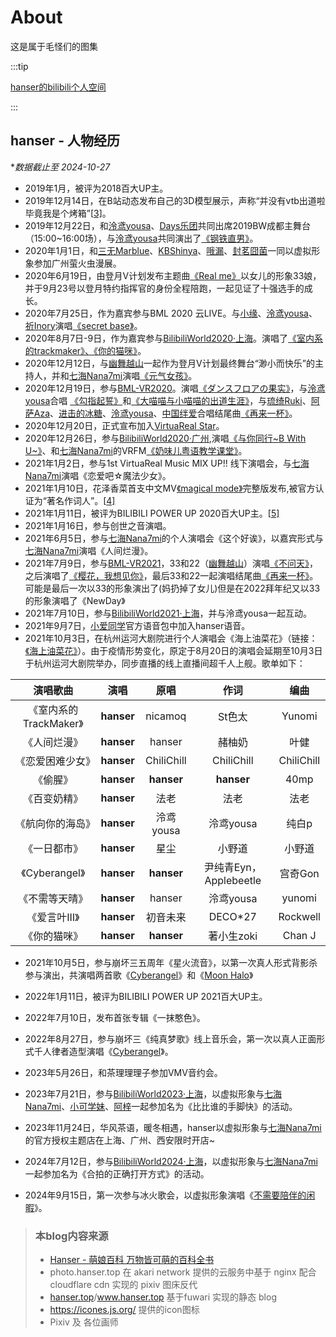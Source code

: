 # About
这是属于毛怪们的图集

:::tip

[hanser的bilibili个人空间](https://space.bilibili.com/11073)

:::

## hanser - 人物经历

**数据截止至 2024-10-27*

- 2019年1月，被评为2018百大UP主。
- 2019年12月14日，在B站动态发布自己的3D模型展示，声称“并没有vtb出道啦 毕竟我是个烤箱”[[3\]](https://zh.moegirl.org.cn/zh-hans/Hanser#cite_note-3)。
- 2019年12月22日，和[泠鸢yousa](https://zh.moegirl.org.cn/泠鸢yousa)、[Days乐团](https://zh.moegirl.org.cn/index.php?title=Days乐团&action=edit&redlink=1)共同出席2019BW成都主舞台（15:00~16:00场），与[泠鸢yousa](https://zh.moegirl.org.cn/泠鸢yousa)共同演出了[《钢铁直男》](https://www.bilibili.com/video/av80533851)。
- 2020年1月1日，和[三无Marblue](https://zh.moegirl.org.cn/三无Marblue)、[KBShinya](https://zh.moegirl.org.cn/KBShinya)、[哦漏](https://zh.moegirl.org.cn/哦漏)、[封茗囧菌](https://zh.moegirl.org.cn/封茗囧菌)一同以虚拟形象参加广州萤火虫漫展。
- 2020年6月19日，由登月V计划发布主题曲[《Real me》](https://www.bilibili.com/video/BV1dC4y1a7ZG)以女儿的形象33娘，并于9月23号以登月特约指挥官的身份全程陪跑，一起见证了十强选手的成长。
- 2020年7月25日，作为嘉宾参与BML 2020 云LIVE。与[小缘](https://zh.moegirl.org.cn/小缘)、[泠鸢yousa](https://zh.moegirl.org.cn/泠鸢yousa)、[祈Inory](https://zh.moegirl.org.cn/祈Inory)演唱[《secret base》](https://www.bilibili.com/video/BV1LK4y1x76B)。
- 2020年8月7日-9日，作为嘉宾参与[BilibiliWorld2020·上海](https://zh.moegirl.org.cn/Bilibili_World)。演唱了[《室内系的trackmaker》、《你的猫咪》](https://www.bilibili.com/video/av796699724?p=2)。
- 2020年12月12日，与[幽舞越山](https://zh.moegirl.org.cn/幽舞越山)一起作为登月V计划最终舞台“渺小而快乐”的主持人，并和[七海Nana7mi](https://zh.moegirl.org.cn/七海Nana7mi)演唱[《元气女孩》](https://www.bilibili.com/video/BV15a4y1H7VC?p=4)。
- 2020年12月19日，参与[BML-VR2020](https://zh.moegirl.org.cn/Bilibili_Macro_Link-VISUAL_RELEASE_2020)。演唱[《ダンスフロアの果实》](https://www.bilibili.com/video/BV1Ua4y1H7AN)，与[泠鸢yousa](https://zh.moegirl.org.cn/泠鸢yousa)合唱 [《勾指起誓》](https://www.bilibili.com/video/BV15y4y1i7ZR)和[《大喵喵与小喵喵的出道生涯》](https://www.bilibili.com/video/BV1mK4y1L7fZ)，与[琉绮Ruki](https://zh.moegirl.org.cn/琉绮Ruki)、[阿萨Aza](https://zh.moegirl.org.cn/阿萨Aza)、[进击的冰糖](https://zh.moegirl.org.cn/进击的冰糖)、[泠鸢yousa](https://zh.moegirl.org.cn/泠鸢yousa)、[中国绊爱](https://zh.moegirl.org.cn/中国绊爱)合唱结尾曲[《再来一杯》](https://www.bilibili.com/video/BV1et4y1k7y6)。
- 2020年12月20日，正式宣布加入[VirtuaReal Star](https://zh.moegirl.org.cn/VirtuaReal)。
- 2020年12月26日，参与[BilibiliWorld2020·广州](https://zh.moegirl.org.cn/Bilibili_World),演唱[《与你同行~B With U~》](https://www.bilibili.com/video/BV1Va4y1p73h)、和[七海Nana7mi](https://zh.moegirl.org.cn/七海Nana7mi)的VRFM[《奶味儿粤语教学课堂》](https://www.bilibili.com/video/av755755865?p=2)。
- 2021年1月2日，参与1st VirtuaReal Music MIX UP!! 线下演唱会，与[七海Nana7mi](https://zh.moegirl.org.cn/七海Nana7mi)演唱《恋爱吧☆魔法少女》。
- 2021年1月10日，花泽香菜首支中文MV[《magical mode》](https://www.bilibili.com/video/av373609564)完整版发布,被官方认证为“著名作词人”。[[4\]](https://zh.moegirl.org.cn/zh-hans/Hanser#cite_note-4)
- 2021年1月11日，被评为BILIBILI POWER UP 2020百大UP主。[[5\]](https://zh.moegirl.org.cn/zh-hans/Hanser#cite_note-5)
- 2021年1月16日，参与创世之音演唱。
- 2021年6月5日，参与[七海Nana7mi](https://zh.moegirl.org.cn/七海Nana7mi)的个人演唱会《这个好诶》，以嘉宾形式与[七海Nana7mi](https://zh.moegirl.org.cn/七海Nana7mi)演唱《人间烂漫》。
- 2021年7月9日，参与[BML-VR2021](https://zh.moegirl.org.cn/Bilibili_Macro_Link_2021)，33和22（[幽舞越山](https://zh.moegirl.org.cn/幽舞越山)）演唱[《不问天》](https://www.bilibili.com/video/av846524424)，之后演唱了[《樱花，我想见你》](https://www.bilibili.com/video/av674076790)，最后33和22一起演唱结尾曲[《再来一杯》](https://www.bilibili.com/video/BV1uL411W7JA)。可能是最后一次以33的形象演出了(妈扔掉了女儿)但是在2022拜年纪又以33的形象演唱了《NewDay》
- 2021年7月10日，参与[BilibiliWorld2021·上海](https://zh.moegirl.org.cn/Bilibili_World)，并与泠鸢yousa一起互动。
- 2021年9月7日，[小爱同学](https://zh.moegirl.org.cn/小爱同学)官方语音包中加入hanser语音。
- 2021年10月3日，在杭州运河大剧院进行个人演唱会《海上油菜花》（链接：[《海上油菜花》](https://www.bilibili.com/video/BV1Bq4y1r7bn)）。由于疫情形势变化，原定于8月20日的演唱会延期至10月3日于杭州运河大剧院举办，同步直播的线上直播间超千人上舰。歌单如下：

|        演唱歌曲        |    演唱    |    原唱    |          作词          |    编曲    |
| :--------------------: | :--------: | :--------: | :--------------------: | :--------: |
| 《室内系的TrackMaker》 | **hanser** |  nicamoq   |         St色太         |   Yunomi   |
|      《人间烂漫》      | **hanser** |   hanser   |         赭柚奶         |    叶健    |
|    《恋爱困难少女》    | **hanser** | ChiliChill |       ChiliChill       | ChiliChill |
|        《偷腥》        | **hanser** | **hanser** |       **hanser**       |    40mp    |
|      《百变奶精》      | **hanser** |    法老    |          法老          |    法老    |
|    《航向你的海岛》    | **hanser** | 泠鸢yousa  |       泠鸢yousa        |   纯白p    |
|      《一日都市》      | **hanser** |    星尘    |         小野道         |   小野道   |
|     《Cyberangel》     | **hanser** | **hanser** | 尹纯青Eyn，Applebeetle |  宫奇Gon   |
|     《不需等天晴》     | **hanser** |   hanser   |       泠鸢yousa        |   yunomi   |
|     《爱言叶III》      | **hanser** |  初音未来  |        DECO*27         |  Rockwell  |
|      《你的猫咪》      | **hanser** | **hanser** |       著小生zoki       |   Chan J   |

- 2021年10月5日，参与崩坏三五周年《星火流音》，以第一次真人形式背影杀参与演出，共演唱两首歌《[Cyberangel](https://zh.moegirl.org.cn/Cyberangel)》和《[Moon Halo](https://zh.moegirl.org.cn/Moon_Halo)》

- 2022年1月11日，被评为BILIBILI POWER UP 2021百大UP主。

- 2022年7月10日，发布首张专辑《一抹憨色》。

- 2022年8月27日，参与崩坏三《纯真梦歌》线上音乐会，第一次以真人正面形式千人律者造型演唱《[Cyberangel](https://zh.moegirl.org.cn/Cyberangel)》。

- 2023年5月26日，和茶理理理子参加VMV音约会。

- 2023年7月21日，参与[BilibiliWorld2023·上海](https://zh.moegirl.org.cn/Bilibili_World)，以虚拟形象与[七海Nana7mi](https://zh.moegirl.org.cn/七海Nana7mi)、[小可学妹](https://zh.moegirl.org.cn/小可(虚拟UP主))、[阿梓](https://zh.moegirl.org.cn/阿梓)一起参加名为《比比谁的手脚快》的活动。

- 2023年11月24日，华风茶语，暖冬相遇，hanser以虚拟形象与[七海Nana7mi](https://zh.moegirl.org.cn/七海Nana7mi)的官方授权主题店在上海、广州、西安限时开店~

- 2024年7月12日，参与[BilibiliWorld2024·上海](https://zh.moegirl.org.cn/Bilibili_World)，以虚拟形象与[七海Nana7mi](https://zh.moegirl.org.cn/七海Nana7mi)一起参加名为《合拍的正确打开方式》的活动。

- 2024年9月15日，第一次参与冰火歌会，以虚拟形象演唱《[不需要陪伴的闲暇](https://zh.moegirl.org.cn/不需要陪伴的闲暇)》。

  

> ### 本blog内容来源
> - [Hanser - 萌娘百科 万物皆可萌的百科全书](https://zh.moegirl.org.cn/zh-hans/Hanser) 
> - photo.hanser.top 在 akari network 提供的云服务中基于 nginx 配合 cloudflare cdn 实现的 pixiv 图床反代
> - [hanser.top](https://hanser.top/)/www.hanser.top 基于fuwari 实现的静态 blog
> - https://icones.js.org/ 提供的icon图标
> - Pixiv 及 各位画师